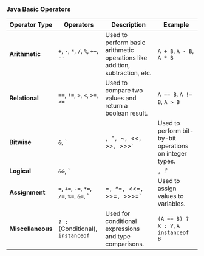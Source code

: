 ### Java Basic Operators

| **Operator Type** | **Operators**                                                | **Description**                                              | **Example**                          |
| ----------------- | ------------------------------------------------------------ | ------------------------------------------------------------ | ------------------------------------ |
| **Arithmetic**    | `+`, `-`, `*`, `/`, `%`, `++`, `--`                          | Used to perform basic arithmetic operations like addition, subtraction, etc. | `A + B`, `A - B`, `A * B`            |
| **Relational**    | `==`, `!=`, `>`, `<`, `>=`, `<=`                             | Used to compare two values and return a boolean result.      | `A == B`, `A != B`, `A > B`          |
| **Bitwise**       | `&`, `|`, `^`, `~`, `<<`, `>>`, `>>>`                        | Used to perform bit-by-bit operations on integer types.      | `A & B`, `A | B`, `A ^ B`            |
| **Logical**       | `&&`, `||`, `!`                                              | Used to perform logical operations and return a boolean result. | `A && B`, `A || B`, `!A`             |
| **Assignment**    | `=`, `+=`, `-=`, `*=`, `/=`, `%=`, `&=`, `|=`, `^=`, `<<=`, `>>=`, `>>>=` | Used to assign values to variables.                          | `A = 10`, `A += B`, `A *= B`         |
| **Miscellaneous** | `? :` (Conditional), `instanceof`                            | Used for conditional expressions and type comparisons.       | `(A == B) ? X : Y`, `A instanceof B` |
